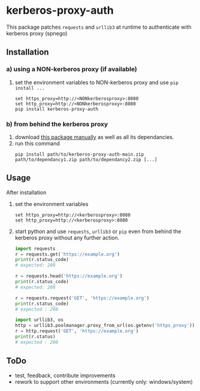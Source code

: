 # kerberos-proxy-auth
This package patches `requests` and `urllib3` at runtime to authenticate with kerberos proxy (spnego)

## Installation

### a) using a NON-kerberos proxy (if available)
1. set the environment variables to NON-kerberos proxy and use `pip install ...`
	```Shell
	set https_proxy=http://<NONkerberosproxy>:8080
	set http_proxy=http://<NONkerberosproxy>:8080
	pip install kerberos-proxy-auth
	```

### b) from behind the kerberos proxy
1. download [this package manually](../../archive/refs/heads/main.zip) as well as all its dependancies.
2. run this command
	```Shell
	pip install path/to/kerberos-proxy-auth-main.zip path/to/dependancy1.zip path/to/dependancy2.zip [...]
	```

## Usage
After installation
1. set the environment variables
	```Shell
	set https_proxy=http://<kerberosproxy>:8080
	set http_proxy=http://<kerberosproxy>:8080
	```
2. start python and use `requests`, `urllib3` or `pip` even from behind the kerberos proxy without any further action.
	```python
	import requests
	r = requests.get('https://example.org')
	print(r.status_code)
	# expected: 200

	r = requests.head('https://example.org')
	print(r.status_code)
	# expected: 200

	r = requests.request('GET', 'https://example.org')
	print(r.status_code)
	# expected : 200

	import urllib3, os
	http = urllib3.poolmanager.proxy_from_url(os.getenv('https_proxy'))
	r = http.request('GET', 'https://example.org')
	print(r.status)
	# expected : 200
	```

## ToDo
- test, feedback, contribute improvements
- rework to support other environments (currently only: windows/system)
